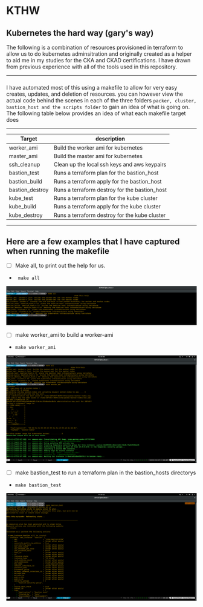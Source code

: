 # KTHW
Kubernetes the hard way (gary's way)
---

The following is a combination of resources provisioned in terraform to allow us to do kubernetes adminsitration and originally created as a helper to aid me in my studies for the CKA and CKAD certifications. I have drawn from previous experience with all of the tools used in this repository.

---
### 

I have automated most of this using a makefile to allow for very easy creates, updates, and deletion of resources. you can however view the actual code behind the scenes in each of the three folders `packer, cluster, bastion_host and the scripts folder` to gain an idea of what is going on. The following table below provides an idea of what each makefile target does

---
|Target                 |description                                   |
|-----------------------|----------------------------------------------|
| worker_ami            | Build the worker ami for kubernetes          |
| master_ami            | Build the master ami for kubernetes          |
| ssh_cleanup           | Clean up the local ssh keys and aws keypairs |
| bastion_test          | Runs a terraform plan for the bastion_host   |
| bastion_build         | Runs a terraform apply for the bastion_host  |
| bastion_destroy       | Runs a terraform destroy for the bastion_host|
| kube_test             | Runs a terraform plan for the kube cluster   |
| kube_build            | Runs a terraform apply for the kube cluster  |
| kube_destroy          | Runs a terraform destroy for the kube cluster|
---

## Here are a few examples that I have captured when running the makefile


- [ ] Make all, to print out the help for us.
- ``` make all```

![alt text](https://github.com/GaryLouisStewart/kthw/blob/master/src/common/images/make_all.png?raw=true)

- [ ] make worker_ami to build a worker-ami
- ```make worker_ami```

![alt text](https://github.com/GaryLouisStewart/kthw/blob/master/src/common/images/makefile-build-amis.png?raw=true)

- [ ] make bastion_test to run a terraform plan in the bastion_hosts directorys
- ``` make bastion_test ```

![alt text](https://github.com/GaryLouisStewart/kthw/blob/master/src/common/images/make_test_bastion.png?raw=true)
